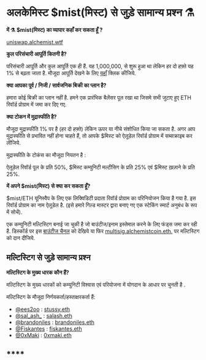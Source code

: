 # अलकेमिस्ट $mist\(मिस्ट\) से जुड़े सामान्य प्रश्न ⚗️

**में ⚗️ $mist\(मिस्ट\) का व्यापार कहाँ कर सकता हूँ ?**

[uniswap.alchemist.wtf](http://uniswap.alchemist.wtf)

**कुल परिसंचारी आपूर्ति कितनी है?**

परिसंचारी आपूर्ति और कुल आपूर्ति एक ही हैं. यह 1,000,000, से शुरू हुआ था लेकिन हर दो हफ़्ते यह 1% से बढ़ता जाता है. मौजूदा आपूर्ति देखने के लिए [यहाँ](https://etherscan.io/token/0x88acdd2a6425c3faae4bc9650fd7e27e0bebb7ab) क्लिक कीजिये.

**क्या आपका पूर्व / निजी / सार्वजनिक बिक्री का प्लान है?**

हमारा कोई बिक्री का प्लान नहीं है. हमने एक प्रारंभिक बैलेंसर पूल रखा था जिसमे सभी जुटाए हुए ETH रिवॉर्ड प्रोग्राम में जमा कर दिए गए.

**क्या टोकन में मुद्रास्फीति है?**

मौजूदा मुद्रास्फीति 1% पर है \(हर दो हफ़्ते\) लेकिन ऊपर या नीचे संशोधित किया जा सकता है. अगर आप मुद्रास्फीति से प्रभावित नहीं होना चाहते हैं, तो आपके $मिस्ट को ऐलूडेल रिवॉर्ड प्रोग्राम में सब्सक्राइब कर लीजिये.

मुद्रास्फीति के टोकंस का मौजूदा नियतन है :

ऐलूडेल रिवॉर्ड पूल के प्रति 50%, $मिस्ट कम्युनिटी मल्टीसिग के प्रति 25% एवं $मिस्ट ख़ज़ाने के प्रति 25%.

**में अपने $mist\(मिस्ट\) से क्या कर सकता हूँ?**

$mist/ETH यूनिस्वैप के लिए एक लिक्विडिटी प्रदाता रिवॉर्ड प्रोग्राम का परिनियोजन किया है गया है. इस रिवॉर्ड प्रोग्राम का नाम ऐलूडेल है. \(इसे हमारे गिल्ड मास्टर द्वारा बनाए गए एक स्टेकिंग स्मार्ट अनुबंध के रूप में सोचें\).

एक कम्युनिटी मल्टिस्टिग बनाई जा चुकी है जो बाउंटीज/इनाम इस्तेमाल करने के लिए फंड्स जमा कर रही है. डिस्कॉर्ड पर इस [बाउंटीज चैनल](https://discord.gg/92hQDCw25u) को देखिये या फिर [multisig.alchemistcoin.eth.](https://etherscan.io/address/multisig.alchemistcoin.eth) पर मल्टिस्टिग को दान दीजिये.

## **मल्टिस्टिग से जुड़े सामान्य प्रश्न**

**मल्टिस्टिग के मुख्य धारक कौन हैं?**

मल्टिस्टिग के मुख्य धारकों को कम्युनिटी विश्वास एवं परियोजना में योगदान के आधार पर चुनती है .

मल्टिस्टिग के मौजूदा निर्णयकर्ता/हस्ताक्षरकर्ता हैं:

* [@ees2oo](https://twitter.com/ees2oo) : [stussy.eth](https://etherscan.io/address/stussy.eth)
* [@sal_ash_](https://twitter.com/sal_ash_) : [salash.eth](https://etherscan.io/address/salash.eth)
* [@brandoniles](https://twitter.com/brandoniles) : [brandoniles.eth](https://etherscan.io/address/brandoniles.eth)
* [@Fiskantes](https://twitter.com/Fiskantes) : [fiskantes.eth](https://etherscan.io/address/fiskantes.eth)
* [@0xMaki](https://twitter.com/0xMaki) : [0xmaki.eth](https://etherscan.io/address/0xmaki.eth)

## \*\*\*\*

